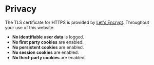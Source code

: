 # Privacy

The TLS certificate for HTTPS is provided by [Let's Encrypt](https://letsencrypt.org/). <!--To help monitor basic site usage through server logs, [Netlify Analytics](https://www.netlify.com/products/analytics/) are utilised, this service is fully [GDPR compliant](https://ico.org.uk/for-organisations/guide-to-data-protection/guide-to-the-general-data-protection-regulation-gdpr/) and no data is shared with third parties.-->Throughout your use of this website:

* **No identifiable user data** is logged.
* **No first party cookies** are enabled.
* **No persistent cookies** are enabled.
* **No session cookies** are enabled.
* **No third-party cookies** are enabled.